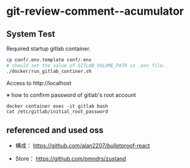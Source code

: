 # git-review-comment--acumulator

## System Test

Required startup gitlab container.

```sh
cp conf/.env.template conf/.env
# should set the value of GITLAB_VOLUME_PATH in .env file.
./docker/run_gitlab_continer.sh
```

Access to http://localhost

※ how to confirm password of gitlab's root account

```
docker container exec -it gitlab bash
cat /etc/gitlab/initial_root_password
```

## referenced and used oss

- 構成： https://github.com/alan2207/bulletproof-react

- Store： https://github.com/pmndrs/zustand

